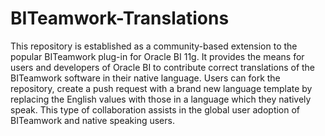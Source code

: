 BITeamwork-Translations
=======================

This repository is established as a community-based extension to the popular BITeamwork plug-in for Oracle BI 11g.  It provides the means for users and developers of Oracle BI to contribute correct translations of the BITeamwork software in their native language.  Users can fork the repository, create a push request with a brand new language template by replacing the English values with those in a language which they natively speak. This type of collaboration assists in the global user adoption of BITeamwork and native speaking users.